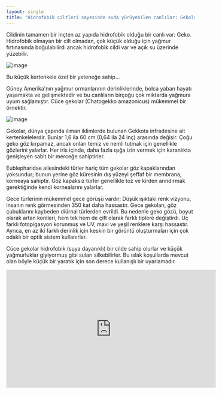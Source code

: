 ```yaml
---
layout: single
title: "Hidrofobik ciltleri sayesinde suda yürüyebilen canlılar: Gekolar"
---
```

Cildinin tamamen bir inçten az yapıda hidrofobik olduğu bir canlı var: Geko. Hidrofobik olmayan bir cilt olmadan, çok küçük olduğu için yağmur fırtınasında boğulabilirdi ancak hidrofobik cildi var ve açık su üzerinde yüzebilir.

![image](https://theroaringearth-gazermedia.netdna-ssl.com/wp-content/uploads/2016/10/Screen-Shot-2016-10-13-at-4.49.21-PM.png)

Bu küçük kertenkele özel bir yeteneğe sahip…

Güney Amerika'nın yağmur ormanlarının derinliklerinde, bolca yaban hayatı yaşamakta ve gelişmektedir ve bu canlıların birçoğu çok miktarda yağmura uyum sağlamıştır. Cüce gekolar (Chatogekko amazonicus) mükemmel bir örnektir.

![image](https://theroaringearth-gazermedia.netdna-ssl.com/wp-content/uploads/2016/10/tumblr_nwdqz06DPP1s1vn29o1_400.gif)

Gekolar, dünya çapında ılıman iklimlerde bulunan Gekkota infradesine ait kertenkelelerdir. Bunlar 1,6 ila 60 cm (0,64 ila 24 inç) arasında değişir. Çoğu geko göz kırpamaz, ancak onları temiz ve nemli tutmak için genellikle gözlerini yalarlar. Her iris içinde, daha fazla ışığa izin vermek için karanlıkta genişleyen sabit bir merceğe sahiptirler.

Eublepharidae ailesindeki türler hariç tüm gekolar göz kapaklarından yoksundur; bunun yerine göz küresinin dış yüzeyi şeffaf bir membrana, korneaya sahiptir. Göz kapaksız türler genellikle toz ve kirden arındırmak gerektiğinde kendi kornealarını yalarlar.

Gece türlerinin mükemmel gece görüşü vardır; Düşük ışıktaki renk vizyonu, insanın renk görmesinden 350 kat daha hassastır. Gece gekoları, göz çubuklarını kaybeden diürnal türlerden evrildi. Bu nedenle geko gözü, boyut olarak artan konileri, hem tek hem de çift olarak farklı tiplere değiştirdi. Üç farklı fotopigasyon korunmuş ve UV, mavi ve yeşil renklere karşı hassastır. Ayrıca, en az iki farklı derinlik için keskin bir görüntü oluşturmaları için çok odaklı bir optik sistem kullanırlar.

Cüce gekolar hidrofobik (suya dayanıklı) bir cilde sahip olurlar ve küçük yağmurluklar giyiyormuş gibi suları silkebilirler. Bu ıslak koşullarda mevcut olan böyle küçük bir yaratık için son derece kullanışlı bir uyarlamadır.

<iframe width="560" height="315" src="https://www.youtube.com/embed/Cu45z9S7WQI" frameborder="0" allow="accelerometer; autoplay; encrypted-media; gyroscope; picture-in-picture" allowfullscreen></iframe>
